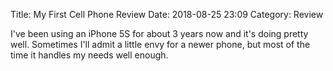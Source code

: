 Title: My First Cell Phone Review
Date: 2018-08-25 23:09
Category: Review

I've been using an iPhone 5S for about 3 years now and it's doing pretty well.
Sometimes I'll admit a little envy for a newer phone, but most of the time it
handles my needs well enough.
